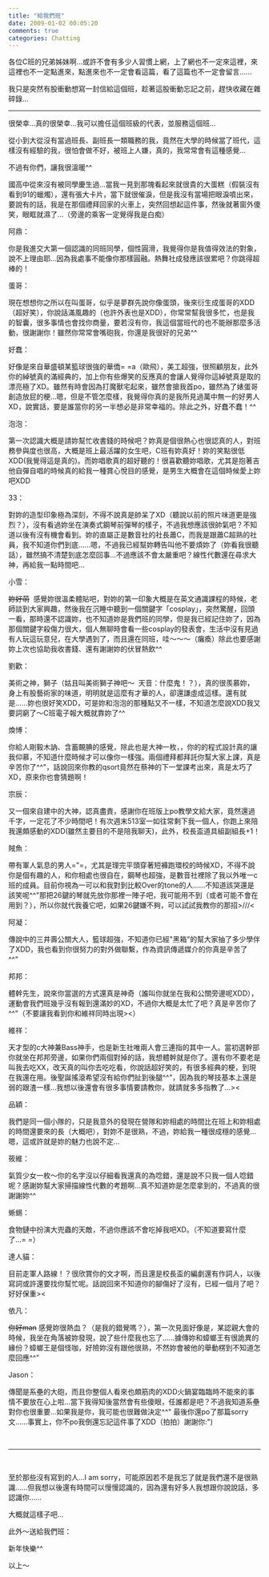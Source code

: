 ```yaml
---
title: "給我們班"
date: 2009-01-02 00:05:20
comments: true
categories: Chatting
---
```

<p>各位C班的兄弟姊妹啊...或許不會有多少人習慣上網，上了網也不一定來這裡，來這裡也不一定點進來，點進來也不一定會看這篇，看了這篇也不一定會留言......</p><p>我只是突然有股衝動想寫一封信給這個班，趁著這股衝動忘記之前，趕快收藏在雜碎錄...</p><hr /><p>很榮幸...真的很榮幸...我可以擔任這個班級的代表，並服務這個班...</p><p>從小到大從沒有當過班長、副班長一類職務的我，竟然在大學的時候當了班代，這樣沒有經驗的我，很怕會做不好，被班上人嫌，真的，我常常會有這種感覺...</p><p>不過有你們，讓我很溫暖^^</p><p>國高中從來沒有被同學慶生過...當我一見到那塊看起來就很貴的大蛋糕（假裝沒有看到91的蠟燭），還有張大卡片，當下就很催淚，但是我沒有當場把眼淚噴出來，要說有的話，我是在那個禮拜回家的火車上，突然回想起這件事，然後就著窗外傻笑，眼眶就濕了...（旁邊的乘客一定覺得我是白痴）</p><p>阿鼎：</p><p>你是我進交大第一個認識的同班同學，個性圓滑，我覺得你是我值得效法的對象，說不上理由耶...因為我處事不能像你那樣圓融。熱舞社成發應該很累吧？你跳得超棒的！</p><p>蛋哥：</p><p>現在想想你之所以在叫蛋哥，似乎是夢群先說你像蛋頭，後來衍生成蛋哥的XDD（超好笑），你說話滿風趣的（也許外表也是XDD），你常常幫我很多忙，也是我的智囊，很多事情也會找你商量，要若沒有你，我這個當班代的也不能辦那麼多活動，很謝謝你！雖然你常常會嘴砲我，你還是我很好的兄弟^^</p><p>好蠢：</p><p>好像是來自華盛頓某籃球很強的華僑= =a（歐飛），美工超強，很照顧朋友，此外你的綽號真的滿經典的，加上你有些爆笑的反應真的會讓人覺得你這綽號真是取的漂亮極了XD。雖然有時會因為打魔獸宅起來，雖然會搶我首po，雖然為了婊蛋哥創造放屁的梗...嗯，但是不管怎麼樣，我覺得你真的是我所見過萬中無一的好男人XD，說實話，要是誰當你的另一半想必是非常幸福的。除此之外，好蠢不蠢！^^</p><p>泡泡：</p><p>第一次認識大概是請妳幫忙收書錢的時候吧？妳真是個很熱心也很認真的人，對班務參與度也很高，大概是班上最活躍的女生吧，C班有妳真好！妳的笑點很低XDD(我覺得這是真的)。而妳唱歌真的超好聽的！很喜歡聽妳唱歌，尤其是抱著吉他自彈自唱的時候真的給我一種賞心悅目的感覺，是男生大概會在這個時候愛上妳吧XDD</p><p>33：</p><p>對妳的造型印象極為深刻，不得不說真是帥呆了XD（聽說以前的照片味道更是強烈？），沒有看過妳坐在演奏式鋼琴前彈琴的樣子，不過我想應該很帥氣吧？不知道以後有沒有機會看到。妳的直屬正是數音社的社長蕭C，而我是跟蕭C超熟的社員，我不知道你們到底......嗯，不過我已經幫妳轉告叫他不要煩妳了（妳看我很聽話），雖然搞不清楚到底怎麼回事...不過應該不會太嚴重吧？線性代數還在尋求大神，再給我一點時間吧...</p><p>小雪：</p><p><span style="text-decoration: line-through;">妳好萌</span>&nbsp; 感覺妳很溫柔體貼吧，對妳的第一印象大概是在英文通識課程的時候，老師談到大家興趣，然後我在沉睡中聽到一個關鍵字「cosplay」，突然驚醒，回頭一看，那時還不認識妳，也不知道妳是我們班的同學，但是我已經記住妳了，因為那個關鍵字殺傷力很大，個人無聊時會看一些cosplay的發表會，生活中沒有見過有人玩這玩意兒，在大學遇到了，而且還在同班，哇～～～（癱瘓）除此也要感謝妳上次也協助我收書錢、還有謝謝妳的伏冒熱飲^^</p><p>劉歡：</p><p>美術之神，獅子（姑且叫美術獅子神吧～&nbsp; 天音：什麼鬼！？），真的很羨慕妳，身上有股藝術家的味道，明明就是這麼有才華的人，卻還謙虛成這樣。還有就是......妳也很好笑XDD，可是妳和泡泡的那種點又不一樣，不知道怎麼說XDD我又要詞窮了～C班電子報大概就靠妳了^^</p><p>煥博：</p><p>你給人剛毅木訥、含蓄靦腆的感覺，除此也是大神一枚，，你的的程式設計真的讓我仰慕，不知道什麼時候才可以像你一樣強。兩個禮拜都拜託你幫大家上課，真是辛苦你了^^"，話說回來你教的qsort竟然在蔡神的下一堂課考出來，真是太巧了XD，原來你也會猜題啊！</p><p>宗辰：</p><p>又一個來自建中的大神，認真盡責，感謝你在班版上po教學文給大家，竟然還過千字，一定花了不少時間吧！有次週末513室一如往常剩下我一個人，你跑上來陪我還頗感動的XDD(雖然主要目的不是陪我聊天)，此外，校長盃道具組副組長+1！</p><p>賊魚：</p><p>帶有軍人氣息的男人="=，尤其是理完平頭穿著短褲跑環校的時候XD，不得不說你是個有趣的人，和你相處也很自在，鋼琴也超強，是數音社裡除了我以外唯一c班的成員。目前你視為一可以和我對到比較Over的tone的人......不知道該哭還是該笑呢^^"那把26鍵的琴就先放你那裡一陣子吧，我可能用不到（或者可能不會在用到？），所以你就代我養它吧，如果26鍵嫌不夠，可以試試我教你的那招&gt;///&lt;</p><p>阿凝：</p><p>傳說中的三井壽公關大人，籃球超強，不知道你已經"黑箱"的幫大家抽了多少學伴了XDD，我也看到你很努力的對外做聯繫，作為資訊傳遞媒介的你真是辛苦了^^"<span style="color: #ffffff;">（雖然常常會黏住我要我找某某人的網誌和msn......= =+）</span></p><p>邦邦：</p><p>體幹先生，說來你當選的方式還真是神奇（誰叫你就坐在我和公關旁邊呢XDD），運動會我們班幾乎沒有報到還滿妙的XD，不過你大概是太忙了吧？真是辛苦你了^^"（不要讓我看到你和維祥同時出現&gt;&lt;）</p><p>維祥：</p><p>天才型的c大神兼Bass神手，也是新生社唯兩人會三連指的其中一人。當初選幹部你就坐在邦邦旁邊，如果你們兩個對掉的話，我想體幹就是你了。還有你不要老是叫我去吃XX，改天真的叫你去吃吃看，你說話超好笑的，有很多經典的梗，到現在我還在用。後聖誕搖滾希望沒有給你們扯到後腿^^"，因為我的琴技基本上還是弱的跟渣一樣...我想以後還會有很多事情要請教你，就請就多多指教了...&gt;&lt;</p><p>品穎：</p><p>我們是同一個小隊的，只是我意外的發現在營隊和妳相處的時間比在班上和妳相處的時間還要來的長（大概吧），對妳不是很熟，不過，妳給我一種很成穩的感覺...嗯，這或許就是妳的魅力也說不定...</p><p>筱維：</p><p>氣質少女一枚～你的名字沒以仔細看我還真的為唸錯，還是說不只我一個人唸錯呢？感謝妳幫大家掃描線性代數的考題啊...真不知道妳是怎麼拿到的，不過真的很謝謝妳^^</p><p>蜥蜴：</p><p>食物鏈中扮演大兜蟲的天敵，不過你應該不會吃掉我吧XD。（不知道要寫什麼了...= =）</p><p>達人貓：</p><p>目前走軍人路線！？很欣賞你的文才啊，而且還是校長盃的編劇還有作詞人，以後寫詞或許還要找你幫忙呢。話說回來不知道你的腳傷好了沒有，已經一個月了吧？好好保重&gt;&lt;</p><p>依凡：</p><p><span style="text-decoration: line-through;">你好man</span> 感覺妳很熱血？（是我的錯覺嗎？），第一次見面好像是，某認親大會的時候，我坐在角落被妳發現，說了些什麼我也忘了......據傳妳和蟑螂王有很詭異的緣份？蟑螂王是個怪咖，好險妳沒有跟他很熟，不然妳會被他的舉動楞到不知道怎麼回應^^"</p><p>Jason：</p><p>傳聞是系壘的大砲，而且你整個人看來也頗筋肉的XDD火鍋宴臨臨時不能來的事情不要放在心上啦...當下我得知後當然會有些傻眼，任誰都是吧？不過我知道系壘對你也很重要...如果我是你，我可能也很難做決定^^" 最後你還po了那篇sorry文......事實上，你不po我倒還忘記這件事了XDD（拍拍）謝謝你:")</p><p>&nbsp;</p><hr /><p>&nbsp;</p><p>至於那些沒有寫到的人...I am sorry，可能原因若不是我忘了就是我們還不是很熟識......但我想以後還有時間可以慢慢認識的，因為還有好多人我想跟你說說話，多認識你......</p><p>大概就這樣子吧...</p><p>此外～送給我們班：</p><p>新年快樂^^</p><p>以上～</p>
